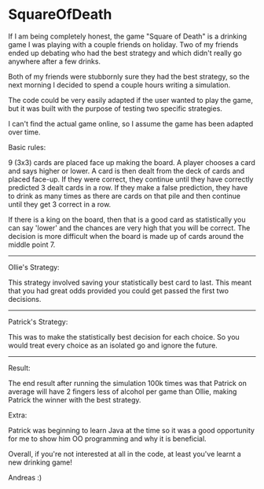 # SquareOfDeath

If I am being completely honest, the game "Square of Death" is a drinking game I was playing with a couple friends on holiday. 
Two of my friends ended up debating who had the best strategy and which didn't really go anywhere after a few drinks.

Both of my friends were stubbornly sure they had the best strategy, so the next morning I decided to spend a couple hours writing a simulation.

The code could be very easily adapted if the user wanted to play the game, but it was built with the purpose of testing two specific strategies.

I can't find the actual game online, so I assume the game has been adapted over time.

Basic rules:

9 (3x3) cards are placed face up making the board. A player chooses a card and says higher or lower. A card is then dealt from the deck of cards 
and placed face-up. If they were correct, they continue until they have correctly predicted 3 dealt cards in a row. If they make a false prediction, 
they have to drink as many times as there are cards on that pile and then continue until they get 3 correct in a row.

If there is a king on the board, then that is a good card as statistically you can say 'lower' and the chances are very high that you will be correct.
The decision is more difficult when the board is made up of cards around the middle point 7.

------------------
Ollie's Strategy:

This strategy involved saving your statistically best card to last. This meant that you had great odds provided you could get passed the first two 
decisions.

------------------
Patrick's Strategy:

This was to make the statistically best decision for each choice. So you would treat every choice as an isolated go and ignore the future.

------------------
Result:

The end result after running the simulation 100k times was that Patrick on average will have 2 fingers less of alcohol per game than Ollie, 
making Patrick the winner with the best strategy.


Extra:

Patrick was beginning to learn Java at the time so it was a good opportunity for me to show him OO programming and why it is beneficial.

Overall, if you're not interested at all in the code, at least you've learnt a new drinking game!

Andreas :)
